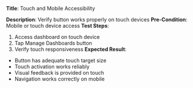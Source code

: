 **Title**: Touch and Mobile Accessibility

**Description**: Verify button works properly on touch devices
**Pre-Condition**: Mobile or touch device access
**Test Steps**:
1. Access dashboard on touch device
2. Tap Manage Dashboards button
3. Verify touch responsiveness
**Expected Result**:
- Button has adequate touch target size
- Touch activation works reliably
- Visual feedback is provided on touch
- Navigation works correctly on mobile